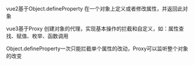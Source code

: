 vue2基于Object.defineProperty
在一个对象上定义或者修改属性，并返回此对象

vue3基于Proxy
创建对象的代理，实现基本操作的拦截和自定义，如：属性查找、赋值、枚举、函数调用

Object.defineProperty一次只能拦截单个属性的改动，Proxy可以监听整个对象的改变